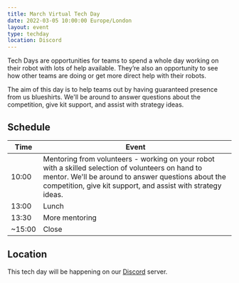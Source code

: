 ```yaml
---
title: March Virtual Tech Day
date: 2022-03-05 10:00:00 Europe/London
layout: event
type: techday
location: Discord
---
```


Tech Days are opportunities for teams to spend a whole day working on their robot with lots of help available. They’re also an opportunity to see how other teams are doing or get more direct help with their robots.

The aim of this day is to help teams out by having guaranteed presence from us blueshirts. We'll be around to answer questions about the competition, give kit support, and assist with strategy ideas.

## Schedule

| Time | Event |
|------|-------|
| 10:00 | Mentoring from volunteers - working on your robot with a skilled selection of volunteers on hand to mentor. We'll be around to answer questions about the competition, give kit support, and assist with strategy ideas.
| 13:00 | Lunch
| 13:30 | More mentoring
| ~15:00 | Close

## Location

This tech day will be happening on our [Discord](https://studentrobotics.org/docs/team_admin/discord) server.
